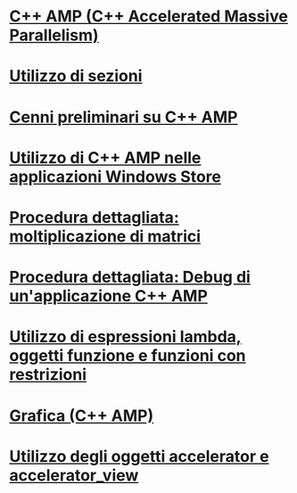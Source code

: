 # [C++ AMP (C++ Accelerated Massive Parallelism)](cpp-amp-cpp-accelerated-massive-parallelism.md)
# [Utilizzo di sezioni](using-tiles.md)
# [Cenni preliminari su C++ AMP](cpp-amp-overview.md)
# [Utilizzo di C++ AMP nelle applicazioni Windows Store](using-cpp-amp-in-windows-store-apps.md)
# [Procedura dettagliata: moltiplicazione di matrici](walkthrough-matrix-multiplication.md)
# [Procedura dettagliata: Debug di un'applicazione C++ AMP](walkthrough-debugging-a-cpp-amp-application.md)
# [Utilizzo di espressioni lambda, oggetti funzione e funzioni con restrizioni](using-lambdas-function-objects-and-restricted-functions.md)
# [Grafica (C++ AMP)](graphics-cpp-amp.md)
# [Utilizzo degli oggetti accelerator e accelerator_view](using-accelerator-and-accelerator-view-objects.md)
